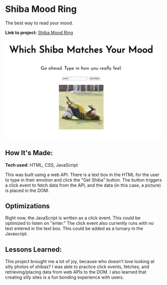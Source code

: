 # Shiba Mood Ring
The best way to read your mood.

**Link to project:** [Shiba Mood Ring](https://savvycolleen.github.io/shibamoodring/)

![image of site](img1.png)

## How It's Made:

**Tech used:** HTML, CSS, JavaScript

This was built using a web API. There is a text box in the HTML for the user to type in their emotion and click the "Get Shiba" button. The button triggers a click event to fetch data from the API, and the data (in this case, a picture) is placed in the DOM.

## Optimizations

Right now, the JavaScript is written as a click event. This could be optimized to listen on "enter." The click event also currently runs with no text entered in the text box. This could be added as a turnary in the Javascript. 

## Lessons Learned:

This project brought me a lot of joy, because who doesn't love looking at silly photos of shibas? I was able to practice click events, fetches, and retrieving/placing data from web APIs to the DOM. I also learned that creating silly sites is a fun bonding experience with users. 
